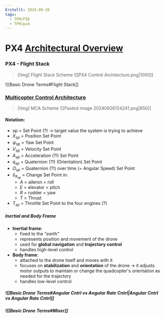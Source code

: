 ```yaml
---
Erstellt: 2024-09-26
tags:
  - TFM/PID
  - TFM/px4
---
```

# PX4 [Architectural Overview](https://docs.px4.io/main/en/concept/architecture.html)

### PX4 - Flight Stack

> [!img] Flight Stack Scheme
> ![[PX4 Control Architecture.png|1000]]

![[Basic Drone Terms#Flight Stack]]




### [Multicopter Control Architecture](https://docs.px4.io/main/en/flight_stack/controller_diagrams.html#multicopter-control-architecture)

> [!img] MCA Scheme
> ![[Pasted image 20240926124241.png|850]]

#### Notation:
* $\text{sp}$ = Set Point (?) -> target value the system is trying to achieve 
* $X_{sp}$ = Position Set Point 
* $\psi_{sp}$ = Yaw Set Point 
* $V_{sp}$ = Velocity Set Point
* $A_{sp}$ = Acceleration (?!) Set Point
* $q_{sp}$ = Quaternion (?!) (Orientation) Set Point
* $\Omega_{sp}$ = Quaternion (?!) over time (= Angular Speed) Set Point
* $\delta_{\#_{sp}}$  = Change Set Point in: 
	* $A$ = aileron = roll
	* $E$ = elevator = pitch
	* $R$ = rudder = yaw
	* $T$ = Thrust
* $T_{sp}$ = Throttle Set Point to the four engines (?)

##### Inertial and Body Frame
- **Inertial frame**: 
	- fixed to the *"earth"*
	- represents position and movement of the drone
	- used for **global navigation** and **trajectory control**
	- handles high-level control
- **Body frame**: 
	- attached to the drone itself and moves with it
	- focuses on **stabilization** and **orientation** of the drone -> it adjusts motor outputs to maintain or change the quadcopter's orientation as needed for the trajectory
	- handles low-level control
##### ![[Basic Drone Terms#Angular Cntrl vs Angular Rate Cntrl|Angular Cntrl vs Angular Rate Cntrl]]
##### ![[Basic Drone Terms#Mixer]]
